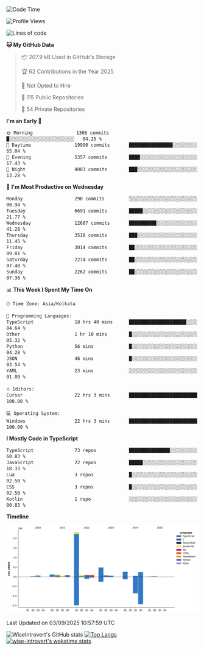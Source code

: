 <!--START_SECTION:waka-->
![Code Time](http://img.shields.io/badge/Code%20Time-2%2C483%20hrs%2050%20mins-blue)

![Profile Views](http://img.shields.io/badge/Profile%20Views-7-blue)

![Lines of code](https://img.shields.io/badge/From%20Hello%20World%20I%27ve%20Written-4.1%20million%20lines%20of%20code-blue)

**🐱 My GitHub Data** 

> 📦 207.9 kB Used in GitHub's Storage 
 > 
> 🏆 62 Contributions in the Year 2025
 > 
> 🚫 Not Opted to Hire
 > 
> 📜 115 Public Repositories 
 > 
> 🔑 54 Private Repositories 
 > 
**I'm an Early 🐤** 

```text
🌞 Morning                1306 commits        █░░░░░░░░░░░░░░░░░░░░░░░░   04.25 % 
🌆 Daytime                19990 commits       ████████████████░░░░░░░░░   65.04 % 
🌃 Evening                5357 commits        ████░░░░░░░░░░░░░░░░░░░░░   17.43 % 
🌙 Night                  4083 commits        ███░░░░░░░░░░░░░░░░░░░░░░   13.28 % 
```
📅 **I'm Most Productive on Wednesday** 

```text
Monday                   290 commits         ░░░░░░░░░░░░░░░░░░░░░░░░░   00.94 % 
Tuesday                  6691 commits        █████░░░░░░░░░░░░░░░░░░░░   21.77 % 
Wednesday                12687 commits       ██████████░░░░░░░░░░░░░░░   41.28 % 
Thursday                 3518 commits        ███░░░░░░░░░░░░░░░░░░░░░░   11.45 % 
Friday                   3014 commits        ██░░░░░░░░░░░░░░░░░░░░░░░   09.81 % 
Saturday                 2274 commits        ██░░░░░░░░░░░░░░░░░░░░░░░   07.40 % 
Sunday                   2262 commits        ██░░░░░░░░░░░░░░░░░░░░░░░   07.36 % 
```


📊 **This Week I Spent My Time On** 

```text
🕑︎ Time Zone: Asia/Kolkata

💬 Programming Languages: 
TypeScript               18 hrs 40 mins      █████████████████████░░░░   84.64 % 
Other                    1 hr 10 mins        █░░░░░░░░░░░░░░░░░░░░░░░░   05.32 % 
Python                   56 mins             █░░░░░░░░░░░░░░░░░░░░░░░░   04.28 % 
JSON                     46 mins             █░░░░░░░░░░░░░░░░░░░░░░░░   03.54 % 
YAML                     23 mins             ░░░░░░░░░░░░░░░░░░░░░░░░░   01.80 % 

🔥 Editors: 
Cursor                   22 hrs 3 mins       █████████████████████████   100.00 % 

💻 Operating System: 
Windows                  22 hrs 3 mins       █████████████████████████   100.00 % 
```

**I Mostly Code in TypeScript** 

```text
TypeScript               73 repos            ███████████████░░░░░░░░░░   60.83 % 
JavaScript               22 repos            █████░░░░░░░░░░░░░░░░░░░░   18.33 % 
Lua                      3 repos             █░░░░░░░░░░░░░░░░░░░░░░░░   02.50 % 
CSS                      3 repos             █░░░░░░░░░░░░░░░░░░░░░░░░   02.50 % 
Kotlin                   1 repo              ░░░░░░░░░░░░░░░░░░░░░░░░░   00.83 % 
```



**Timeline**

![Lines of Code chart](https://raw.githubusercontent.com/wise-introvert/wise-introvert/master/assets/bar_graph.png)


 Last Updated on 03/09/2025 10:57:59 UTC
<!--END_SECTION:waka-->

![WiseIntrovert's GitHub stats](https://github-readme-stats.vercel.app/api?username=wise-introvert&count_private=true&show_icons=true)
[![Top Langs](https://github-readme-stats.vercel.app/api/top-langs/?username=wise-introvert&langs_count=10)](https://github.com/anuraghazra/github-readme-stats)
[![wise-introvert's wakatime stats](https://github-readme-stats.vercel.app/api/wakatime?username=wiseintrovert)](https://github.com/anuraghazra/github-readme-stats)
